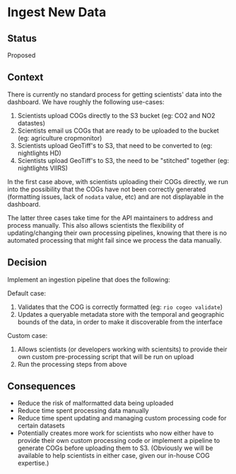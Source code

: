 # Ingest New Data

## Status

Proposed

## Context

There is currently no standard process for getting scientists' data into the dashboard. We have roughly the following use-cases: 
1. Scientists upload COGs directly to the S3 bucket (eg: CO2 and NO2 datastes)
2. Scientists email us COGs that are ready to be uploaded to the bucket (eg: agriculture cropmonitor)
3. Scientists upload GeoTiff's to S3, that need to be converted to (eg: nightlights HD)
4. Scientists upload GeoTiff's to S3, the need to be "stitched" together (eg: nightlights VIIRS)

In the first case above, with scientists uploading their COGs directly, we run into the possibility that the COGs have not been correctly generated (formatting issues, lack of `nodata` value, etc) and are not displayable in the dashboard.

The latter three cases take time for the API maintainers to address and process manually. This also allows scientists the flexibility of updating/changing their own processing pipelines, knowing that there is no automated processing that might fail since we process the data manually. 

## Decision
Implement an ingestion pipeline that does the following: 

Default case:
1. Validates that the COG is correctly formatted (eg: `rio cogeo validate`) 
2. Updates a queryable metadata store with the temporal and geographic bounds of the data, in order to make it discoverable from the interface

Custom case: 
1. Allows scientists (or developers working with scientsits) to provide their own custom pre-processing script that will be run on upload
2. Run the processing steps from above

## Consequences

- Reduce the risk of malformatted data being uploaded
- Reduce time spent processing data manually
- Reduce time spent updating and managing custom processing code for certain datasets
- Potentially creates more work for scientists who now either have to provide their own custom processing code or implement a pipeline to generate COGs before uploading them to S3. (Obviously we will be available to help scientists in either case, given our in-house COG expertise.)